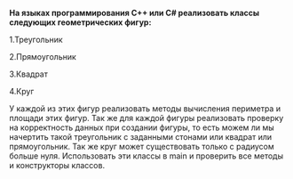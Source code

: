 __На языках программирования С++ или C# реализовать классы следующих геометрических фигур:__

1.Треугольник

2.Прямоугольник

3.Квадрат

4.Круг

У каждой из этих фигур реализовать методы вычисления периметра и площади этих фигур. Так же для каждой фигуры реализовать проверку на корректность данных при создании фигуры, то есть можем ли мы начертить такой треугольник с заданными стонами или квадрат или прямоугольник. Так же круг может существовать только с радиусом больше нуля. Использовать эти классы в main и проверить все методы и конструкторы классов.